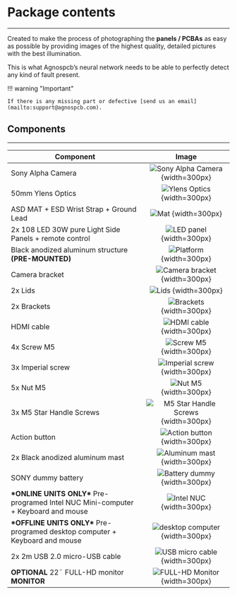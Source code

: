 #  **Package contents**
___

Created to make the process of photographing the **panels / PCBAs** as easy as possible by providing images of the highest quality, detailed pictures with the best illumination.

This is what Agnospcb’s neural network needs to be able to perfectly detect any kind of fault present.

!!! warning "Important"

    If there is any missing part or defective [send us an email](mailto:support@agnospcb.com).

## **Components**
___

| Component | Image |
| --------- | :-----: |
| Sony Alpha Camera| ![Sony Alpha Camera](assets/Sony-alpha.PNG) {width=300px} |
| 50mm Ylens Optics | ![Ylens Optics](assets/ylens_lens.png) {width=300px}|
| ASD MAT + ESD Wrist Strap + Ground Lead | ![Mat](assets/mat.png) {width=300px}|
| 2x 108 LED 30W pure Light Side Panels + remote control | ![LED panel](assets/led_panel.png) {width=300px} |
| Black anodized aluminum structure **(PRE-MOUNTED)** | ![Platform](assets/platform.PNG) {width=300px}|
|Camera bracket | ![Camera bracket](assets/soporte_camara.png) {width=300px}|
|2x Lids | ![Lids](assets/tapa.png) {width=300px}|
|2x Brackets | ![Brackets](assets/soporte.png) {width=300px}|
|HDMI cable| ![HDMI cable](assets/hdmi.png) {width=300px}|
|4x Screw M5| ![Screw M5](assets/tornillo.png) {width=300px}|
|3x Imperial screw| ![Imperial screw](assets/tornillo_imperial.png) {width=300px}|
|5x Nut M5| ![Nut M5](assets/tuerca.png) {width=300px}|
|3x M5 Star Handle Screws| ![M5 Star Handle Screws](assets/tornillo_2.png) {width=300px}|
|Action button| ![Action button](assets/action_button.png) {width=300px}|
| 2x Black anodized aluminum mast | ![Aluminum mast](assets/mast.png) {width=300px}|
| SONY dummy battery | ![Battery dummy](assets/battery_dummy.png) {width=300px} |
|  **\*ONLINE UNITS ONLY\*** Pre-programed Intel NUC Mini-computer + Keyboard and mouse | ![Intel NUC](assets/intel_nuc.png) {width=300px} |
|  **\*OFFLINE UNITS ONLY\*** Pre-programed desktop computer + Keyboard and mouse | ![desktop computer](assets/Hummer_pc.png) {width=300px} |
| 2x 2m USB 2.0 micro-USB cable | ![USB micro cable](assets/usb_micro.png) {width=300px} |
| **OPTIONAL** 22¨ FULL-HD monitor **MONITOR** |![FULL-HD Monitor](assets/asus_monitor.png) {width=300px} |


